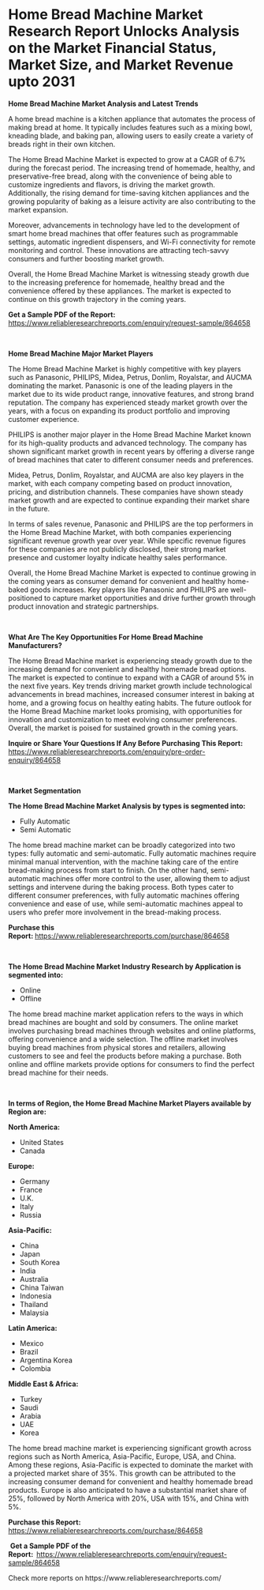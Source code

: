 <p><h1>Home Bread Machine Market Research Report Unlocks Analysis on the Market Financial Status, Market Size, and Market Revenue upto 2031</h1></p><p><strong>Home Bread Machine Market Analysis and Latest Trends</strong></p>
<p><p>A home bread machine is a kitchen appliance that automates the process of making bread at home. It typically includes features such as a mixing bowl, kneading blade, and baking pan, allowing users to easily create a variety of breads right in their own kitchen.</p><p>The Home Bread Machine Market is expected to grow at a CAGR of 6.7% during the forecast period. The increasing trend of homemade, healthy, and preservative-free bread, along with the convenience of being able to customize ingredients and flavors, is driving the market growth. Additionally, the rising demand for time-saving kitchen appliances and the growing popularity of baking as a leisure activity are also contributing to the market expansion.</p><p>Moreover, advancements in technology have led to the development of smart home bread machines that offer features such as programmable settings, automatic ingredient dispensers, and Wi-Fi connectivity for remote monitoring and control. These innovations are attracting tech-savvy consumers and further boosting market growth.</p><p>Overall, the Home Bread Machine Market is witnessing steady growth due to the increasing preference for homemade, healthy bread and the convenience offered by these appliances. The market is expected to continue on this growth trajectory in the coming years.</p></p>
<p><strong>Get a Sample PDF of the Report:&nbsp;</strong> <a href="https://www.reliableresearchreports.com/enquiry/request-sample/864658">https://www.reliableresearchreports.com/enquiry/request-sample/864658</a></p>
<p>&nbsp;</p>
<p><strong>Home Bread Machine Major Market Players</strong></p>
<p><p>The Home Bread Machine Market is highly competitive with key players such as Panasonic, PHILIPS, Midea, Petrus, Donlim, Royalstar, and AUCMA dominating the market. Panasonic is one of the leading players in the market due to its wide product range, innovative features, and strong brand reputation. The company has experienced steady market growth over the years, with a focus on expanding its product portfolio and improving customer experience.</p><p>PHILIPS is another major player in the Home Bread Machine Market known for its high-quality products and advanced technology. The company has shown significant market growth in recent years by offering a diverse range of bread machines that cater to different consumer needs and preferences.</p><p>Midea, Petrus, Donlim, Royalstar, and AUCMA are also key players in the market, with each company competing based on product innovation, pricing, and distribution channels. These companies have shown steady market growth and are expected to continue expanding their market share in the future.</p><p>In terms of sales revenue, Panasonic and PHILIPS are the top performers in the Home Bread Machine Market, with both companies experiencing significant revenue growth year over year. While specific revenue figures for these companies are not publicly disclosed, their strong market presence and customer loyalty indicate healthy sales performance.</p><p>Overall, the Home Bread Machine Market is expected to continue growing in the coming years as consumer demand for convenient and healthy home-baked goods increases. Key players like Panasonic and PHILIPS are well-positioned to capture market opportunities and drive further growth through product innovation and strategic partnerships.</p></p>
<p>&nbsp;</p>
<p><strong>What Are The Key Opportunities For Home Bread Machine Manufacturers?</strong></p>
<p><p>The Home Bread Machine market is experiencing steady growth due to the increasing demand for convenient and healthy homemade bread options. The market is expected to continue to expand with a CAGR of around 5% in the next five years. Key trends driving market growth include technological advancements in bread machines, increased consumer interest in baking at home, and a growing focus on healthy eating habits. The future outlook for the Home Bread Machine market looks promising, with opportunities for innovation and customization to meet evolving consumer preferences. Overall, the market is poised for sustained growth in the coming years.</p></p>
<p><strong>Inquire or Share Your Questions If Any Before Purchasing This Report:</strong> <a href="https://www.reliableresearchreports.com/enquiry/pre-order-enquiry/864658">https://www.reliableresearchreports.com/enquiry/pre-order-enquiry/864658</a></p>
<p>&nbsp;</p>
<p><strong>Market Segmentation</strong></p>
<p><strong>The Home Bread Machine Market Analysis by types is segmented into:</strong></p>
<p><ul><li>Fully Automatic</li><li>Semi Automatic</li></ul></p>
<p><p>The home bread machine market can be broadly categorized into two types: fully automatic and semi-automatic. Fully automatic machines require minimal manual intervention, with the machine taking care of the entire bread-making process from start to finish. On the other hand, semi-automatic machines offer more control to the user, allowing them to adjust settings and intervene during the baking process. Both types cater to different consumer preferences, with fully automatic machines offering convenience and ease of use, while semi-automatic machines appeal to users who prefer more involvement in the bread-making process.</p></p>
<p><strong>Purchase this Report:&nbsp;</strong><a href="https://www.reliableresearchreports.com/purchase/864658">https://www.reliableresearchreports.com/purchase/864658</a></p>
<p>&nbsp;</p>
<p><strong>The Home Bread Machine Market Industry Research by Application is segmented into:</strong></p>
<p><ul><li>Online</li><li>Offline</li></ul></p>
<p><p>The home bread machine market application refers to the ways in which bread machines are bought and sold by consumers. The online market involves purchasing bread machines through websites and online platforms, offering convenience and a wide selection. The offline market involves buying bread machines from physical stores and retailers, allowing customers to see and feel the products before making a purchase. Both online and offline markets provide options for consumers to find the perfect bread machine for their needs.</p></p>
<p>&nbsp;</p>
<p><strong>In terms of Region, the Home Bread Machine Market Players available by Region are:</strong></p>
<p>
    <p> <strong> North America: </strong>
        <ul>
            <li>United States</li>
            <li>Canada</li>
        </ul>
        </p> 
    <p> <strong> Europe: </strong>
        <ul>
            <li>Germany</li>
            <li>France</li>
            <li>U.K.</li>
            <li>Italy</li>
            <li>Russia</li>
        </ul>
        </p> 
    <p> <strong> Asia-Pacific: </strong>
        <ul>
            <li>China</li>
            <li>Japan</li>
            <li>South Korea</li>
            <li>India</li>
            <li>Australia</li>
            <li>China Taiwan</li>
            <li>Indonesia</li>
            <li>Thailand</li>
            <li>Malaysia</li>
        </ul>
        </p> 
    <p> <strong> Latin America: </strong>
        <ul>
            <li>Mexico</li>
            <li>Brazil</li>
            <li>Argentina Korea</li>
            <li>Colombia</li>
        </ul>
        </p> 
    <p> <strong> Middle East & Africa: </strong>
        <ul>
            <li>Turkey</li>
            <li>Saudi</li>
            <li>Arabia</li>
            <li>UAE</li>
            <li>Korea</li>
        </ul>
    </p>
    </p>
<p><p>The home bread machine market is experiencing significant growth across regions such as North America, Asia-Pacific, Europe, USA, and China. Among these regions, Asia-Pacific is expected to dominate the market with a projected market share of 35%. This growth can be attributed to the increasing consumer demand for convenient and healthy homemade bread products. Europe is also anticipated to have a substantial market share of 25%, followed by North America with 20%, USA with 15%, and China with 5%.</p></p>
<p><strong>Purchase this Report: </strong><a href="https://www.reliableresearchreports.com/purchase/864658">https://www.reliableresearchreports.com/purchase/864658</a></p>
<p>&nbsp;<strong>Get a Sample PDF of the Report:&nbsp;&nbsp;</strong><a href="https://www.reliableresearchreports.com/enquiry/request-sample/864658">https://www.reliableresearchreports.com/enquiry/request-sample/864658</a></p>
<p><strong></strong></p>
<p>Check more reports on https://www.reliableresearchreports.com/</p>